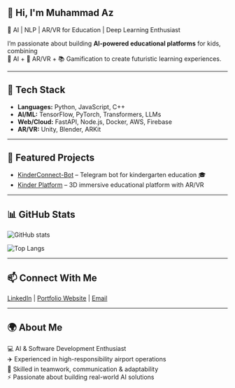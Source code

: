 
##  👋 Hi, I'm Muhammad Az
🚀 AI | NLP | AR/VR for Education | Deep Learning Enthusiast  

I’m passionate about building **AI-powered educational platforms** for kids, combining  
🤖 AI + 🎨 AR/VR + 📚 Gamification to create futuristic learning experiences.  

---

## 🔧 Tech Stack
- **Languages:** Python, JavaScript, C++  
- **AI/ML:** TensorFlow, PyTorch, Transformers, LLMs  
- **Web/Cloud:** FastAPI, Node.js, Docker, AWS, Firebase  
- **AR/VR:** Unity, Blender, ARKit  

---

## 🌟 Featured Projects
- [KinderConnect-Bot](https://github.com/MohammadAz772/KinderConnect-Bot) – Telegram bot for kindergarten education 🎓  
- [Kinder Platform](https://github.com/MohammadAz772/kinder) – 3D immersive educational platform with AR/VR  

---

## 📊 GitHub Stats
![GitHub stats](https://github-readme-stats.vercel.app/api?username=MohammadAz772&show_icons=true&theme=radical)

![Top Langs](https://github-readme-stats.vercel.app/api/top-langs/?username=MohammadAz772&layout=compact&theme=radical)

---

## 📫 Connect With Me
[LinkedIn](https://linkedin.com/in/muhammed-abi-alzabib772) | [Portfolio Website](www.behance.net/Muhammad-Abi-Alzabib) | [Email](mailto:mhdzabib2002@gmail.com)

---

## 🌍 About Me  

💻 AI & Software Development Enthusiast  
✈️ Experienced in high-responsibility airport operations  
🤝 Skilled in teamwork, communication & adaptability  
⚡ Passionate about building real-world AI solutions 


